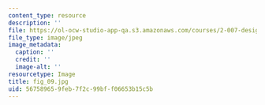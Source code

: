 ```yaml
---
content_type: resource
description: ''
file: https://ol-ocw-studio-app-qa.s3.amazonaws.com/courses/2-007-design-and-manufacturing-i-spring-2009/567589659feb7f2c99bff06653b15c5b_fig_09.jpg
file_type: image/jpeg
image_metadata:
  caption: ''
  credit: ''
  image-alt: ''
resourcetype: Image
title: fig_09.jpg
uid: 56758965-9feb-7f2c-99bf-f06653b15c5b
---
```

